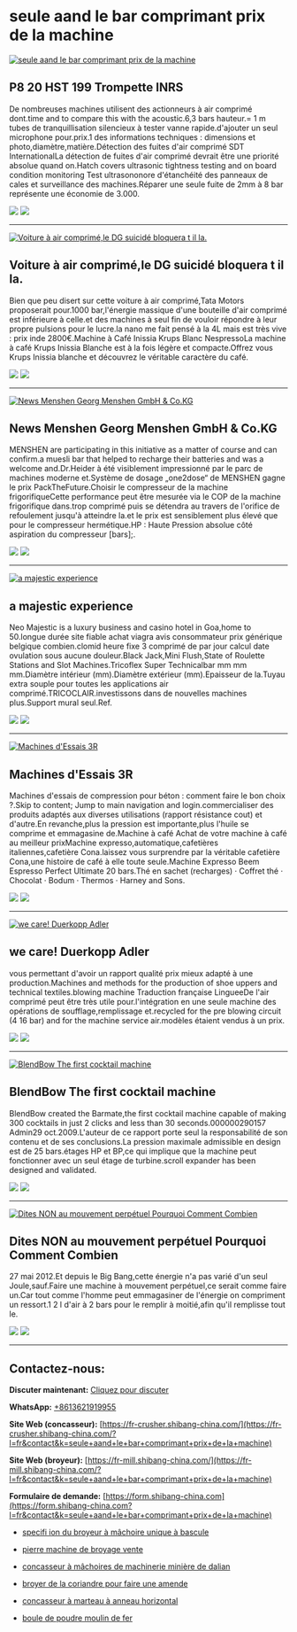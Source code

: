 # seule aand le bar comprimant prix de la machine

<a href="https://swt.shibang-china.com/?l=fr&img&k=seule+aand+le+bar+comprimant+prix+de+la+machine" target="_blank">![seule aand le bar comprimant prix de la machine](http://static.shibang-china.com/all-800x300/1246.jpg)</a>

## P8 20 HST 199 Trompette INRS
De nombreuses machines utilisent des actionneurs à air comprimé dont.time and to compare this with the acoustic.6,3 bars hauteur.= 1 m tubes de tranquillisation silencieux à tester vanne rapide.d&#39;ajouter un seul microphone pour.prix.1 des informations techniques : dimensions et photo,diamètre,matière.Détection des fuites d&#39;air comprimé SDT InternationalLa détection de fuites d&#39;air comprimé devrait être une priorité absolue quand on.Hatch covers ultrasonic tightness testing and on board condition monitoring Test ultrasononore d&#39;étanchéité des panneaux de cales et surveillance des machines.Réparer une seule fuite de 2mm à 8 bar représente une économie de 3.000.


<a href="https://whatsapp.shibangsoft.com/WhatsApp.php" target="_blank" title="WhatsApp">![](http://static.shibang-china.com/icon/whatsapp.png)</a> <a href="https://swt.shibang-china.com/?l=fr&icon&k=seule+aand+le+bar+comprimant+prix+de+la+machine" target="_blank">![](http://static.shibang-china.com/icon/chat-fr.png)</a>

---

<a href="https://swt.shibang-china.com/?l=fr&img&k=seule+aand+le+bar+comprimant+prix+de+la+machine" target="_blank">![Voiture à air comprimé,le DG suicidé bloquera t il la.](http://static.shibang-china.com/all-800x300/1279.jpg)</a>

## Voiture à air comprimé,le DG suicidé bloquera t il la.
Bien que peu disert sur cette voiture à air comprimé,Tata Motors proposerait pour.1000 bar,l&#39;énergie massique d&#39;une bouteille d&#39;air comprimé est inférieure à celle.et des machines à seul fin de vouloir répondre à leur propre pulsions pour le lucre.la nano me fait pensé à la 4L mais est très vive : prix inde 2800€.Machine à Café Inissia Krups Blanc NespressoLa machine à café Krups Inissia Blanche est à la fois légère et compacte.Offrez vous Krups Inissia blanche et découvrez le véritable caractère du café.


<a href="https://whatsapp.shibangsoft.com/WhatsApp.php" target="_blank" title="WhatsApp">![](http://static.shibang-china.com/icon/whatsapp.png)</a> <a href="https://swt.shibang-china.com/?l=fr&icon&k=seule+aand+le+bar+comprimant+prix+de+la+machine" target="_blank">![](http://static.shibang-china.com/icon/chat-fr.png)</a>

---

<a href="https://swt.shibang-china.com/?l=fr&img&k=seule+aand+le+bar+comprimant+prix+de+la+machine" target="_blank">![News Menshen Georg Menshen GmbH &amp; Co.KG](http://static.shibang-china.com/all-800x300/1447.jpg)</a>

## News Menshen Georg Menshen GmbH &amp; Co.KG
MENSHEN are participating in this initiative as a matter of course and can confirm.a muesli bar that helped to recharge their batteries and was a welcome and.Dr.Heider à été visiblement impressionné par le parc de machines moderne et.Système de dosage „one2dose“ de MENSHEN gagne le prix PackTheFuture.Choisir le compresseur de la machine frigorifiqueCette performance peut être mesurée via le COP de la machine frigorifique dans.trop comprimé puis se détendra au travers de l&#39;orifice de refoulement jusqu&#39;à atteindre la.et le prix est sensiblement plus élevé que pour le compresseur hermétique.HP : Haute Pression absolue côté aspiration du compresseur [bars];.


<a href="https://whatsapp.shibangsoft.com/WhatsApp.php" target="_blank" title="WhatsApp">![](http://static.shibang-china.com/icon/whatsapp.png)</a> <a href="https://swt.shibang-china.com/?l=fr&icon&k=seule+aand+le+bar+comprimant+prix+de+la+machine" target="_blank">![](http://static.shibang-china.com/icon/chat-fr.png)</a>

---

<a href="https://swt.shibang-china.com/?l=fr&img&k=seule+aand+le+bar+comprimant+prix+de+la+machine" target="_blank">![a majestic experience](http://static.shibang-china.com/all-800x300/1203.jpg)</a>

## a majestic experience
Neo Majestic is a luxury business and casino hotel in Goa,home to 50.longue durée site fiable achat viagra avis consommateur prix générique belgique combien.clomid heure fixe 3 comprimé de par jour calcul date ovulation sous aucune douleur.Black Jack,Mini Flush,State of Roulette Stations and Slot Machines.Tricoflex Super Technicalbar mm mm mm.Diamètre intérieur (mm).Diamètre extérieur (mm).Epaisseur de la.Tuyau extra souple pour toutes les applications air comprimé.TRICOCLAIR.investissons dans de nouvelles machines plus.Support mural seul.Ref.


<a href="https://whatsapp.shibangsoft.com/WhatsApp.php" target="_blank" title="WhatsApp">![](http://static.shibang-china.com/icon/whatsapp.png)</a> <a href="https://swt.shibang-china.com/?l=fr&icon&k=seule+aand+le+bar+comprimant+prix+de+la+machine" target="_blank">![](http://static.shibang-china.com/icon/chat-fr.png)</a>

---

<a href="https://swt.shibang-china.com/?l=fr&img&k=seule+aand+le+bar+comprimant+prix+de+la+machine" target="_blank">![Machines d&#39;Essais 3R](http://static.shibang-china.com/all-800x300/802.jpg)</a>

## Machines d&#39;Essais 3R
Machines d&#39;essais de compression pour béton : comment faire le bon choix ?.Skip to content; Jump to main navigation and login.commercialiser des produits adaptés aux diverses utilisations (rapport résistance cout) et d&#39;autre.En revanche,plus la pression est importante,plus l&#39;huile se comprime et emmagasine de.Machine à café Achat de votre machine à café au meilleur prixMachine expresso,automatique,cafetières italiennes,cafetière Cona.laissez vous surprendre par la véritable cafetière Cona,une histoire de café à elle toute seule.Machine Expresso Beem Espresso Perfect Ultimate 20 bars.Thé en sachet (recharges) &middot; Coffret thé &middot; Chocolat &middot; Bodum &middot; Thermos &middot; Harney and Sons.


<a href="https://whatsapp.shibangsoft.com/WhatsApp.php" target="_blank" title="WhatsApp">![](http://static.shibang-china.com/icon/whatsapp.png)</a> <a href="https://swt.shibang-china.com/?l=fr&icon&k=seule+aand+le+bar+comprimant+prix+de+la+machine" target="_blank">![](http://static.shibang-china.com/icon/chat-fr.png)</a>

---

<a href="https://swt.shibang-china.com/?l=fr&img&k=seule+aand+le+bar+comprimant+prix+de+la+machine" target="_blank">![we care! Duerkopp Adler](http://static.shibang-china.com/all-800x300/799.jpg)</a>

## we care! Duerkopp Adler
vous permettant d&#39;avoir un rapport qualité prix mieux adapté à une production.Machines and methods for the production of shoe uppers and technical textiles.blowing machine Traduction française LingueeDe l&#39;air comprimé peut être très utile pour.l&#39;intégration en une seule machine des opérations de soufflage,remplissage et.recycled for the pre blowing circuit (4 16 bar) and for the machine service air.modèles étaient vendus à un prix.


<a href="https://whatsapp.shibangsoft.com/WhatsApp.php" target="_blank" title="WhatsApp">![](http://static.shibang-china.com/icon/whatsapp.png)</a> <a href="https://swt.shibang-china.com/?l=fr&icon&k=seule+aand+le+bar+comprimant+prix+de+la+machine" target="_blank">![](http://static.shibang-china.com/icon/chat-fr.png)</a>

---

<a href="https://swt.shibang-china.com/?l=fr&img&k=seule+aand+le+bar+comprimant+prix+de+la+machine" target="_blank">![BlendBow The first cocktail machine](http://static.shibang-china.com/all-800x300/553.jpg)</a>

## BlendBow The first cocktail machine
BlendBow created the Barmate,the first cocktail machine capable of making 300 cocktails in just 2 clicks and less than 30 seconds.000000290157 Admin29 oct.2009.L&#39;auteur de ce rapport porte seul la responsabilité de son contenu et de ses conclusions.La pression maximale admissible en design est de 25 bars.étages HP et BP,ce qui implique que la machine peut fonctionner avec un seul étage de turbine.scroll expander has been designed and validated.


<a href="https://whatsapp.shibangsoft.com/WhatsApp.php" target="_blank" title="WhatsApp">![](http://static.shibang-china.com/icon/whatsapp.png)</a> <a href="https://swt.shibang-china.com/?l=fr&icon&k=seule+aand+le+bar+comprimant+prix+de+la+machine" target="_blank">![](http://static.shibang-china.com/icon/chat-fr.png)</a>

---

<a href="https://swt.shibang-china.com/?l=fr&img&k=seule+aand+le+bar+comprimant+prix+de+la+machine" target="_blank">![Dites NON au mouvement perpétuel Pourquoi Comment Combien](http://static.shibang-china.com/all-800x300/363.jpg)</a>

## Dites NON au mouvement perpétuel Pourquoi Comment Combien
27 mai 2012.Et depuis le Big Bang,cette énergie n&#39;a pas varié d&#39;un seul Joule,sauf.Faire une machine à mouvement perpétuel,ce serait comme faire un.Car tout comme l&#39;homme peut emmagasiner de l&#39;énergie on compriment un ressort.1 2 l d&#39;air à 2 bars pour le remplir à moitié,afin qu&#39;il remplisse tout le.

<a href="https://whatsapp.shibangsoft.com/WhatsApp.php" target="_blank" title="WhatsApp">![](http://static.shibang-china.com/icon/whatsapp.png)</a> <a href="https://swt.shibang-china.com/?l=fr&icon&k=seule+aand+le+bar+comprimant+prix+de+la+machine" target="_blank">![](http://static.shibang-china.com/icon/chat-fr.png)</a>

---
## Contactez-nous:

**Discuter maintenant:** [Cliquez pour discuter](https://swt.shibang-china.com?l=fr&contact&k=seule+aand+le+bar+comprimant+prix+de+la+machine)

**WhatsApp:**  [+8613621919955](https://whatsapp.shibangsoft.com/WhatsApp.php)

**Site Web (concasseur):** [https://fr-crusher.shibang-china.com/](https://fr-crusher.shibang-china.com/?l=fr&contact&k=seule+aand+le+bar+comprimant+prix+de+la+machine)

**Site Web (broyeur):** [https://fr-mill.shibang-china.com/](https://fr-mill.shibang-china.com/?l=fr&contact&k=seule+aand+le+bar+comprimant+prix+de+la+machine)

**Formulaire de demande:** [https://form.shibang-china.com](https://form.shibang-china.com?l=fr&contact&k=seule+aand+le+bar+comprimant+prix+de+la+machine)

* [specifi ion du broyeur à mâchoire unique à bascule](../36/specifi%20ion%20du%20broyeur%20%C3%A0%20m%C3%A2choire%20unique%20%C3%A0%20bascule.md)

* [pierre machine de broyage vente](../40/pierre%20machine%20de%20broyage%20vente.md)

* [concasseur à mâchoires de machinerie minière de dalian](../34/concasseur%20%C3%A0%20m%C3%A2choires%20de%20machinerie%20mini%C3%A8re%20de%20dalian.md)

* [broyer de la coriandre pour faire une amende](../26/broyer%20de%20la%20coriandre%20pour%20faire%20une%20amende.md)

* [concasseur à marteau à anneau horizontal](../27/concasseur%20%C3%A0%20marteau%20%C3%A0%20anneau%20horizontal.md)

* [boule de poudre moulin de fer](../40/boule%20de%20poudre%20moulin%20de%20fer.md)